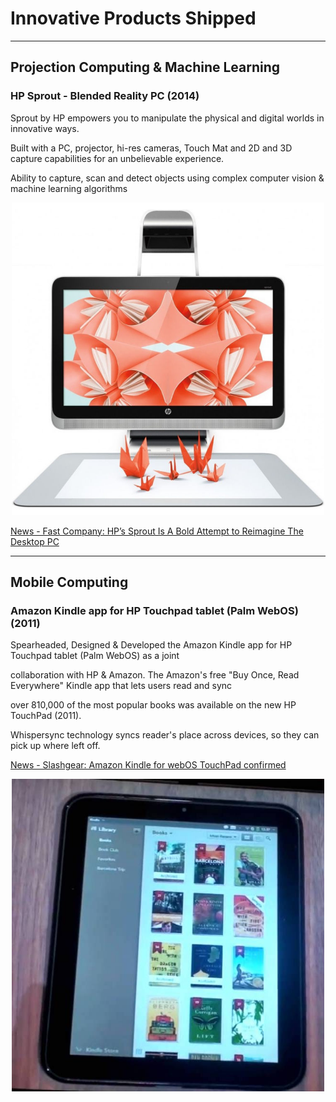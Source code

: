 # Innovative Products Shipped
---
## Projection Computing & Machine Learning

### HP Sprout - Blended Reality PC (2014)

Sprout by HP empowers you to manipulate the physical and digital worlds in innovative ways. 

Built with a PC, projector, hi-res cameras, Touch Mat and 2D and 3D capture capabilities for an unbelievable experience.

Ability to capture, scan and detect objects using complex computer vision & machine learning algorithms

<center><img src="assets/img/hpsprout.jpg" alt="HP Sprout Projection Blended Reality PC" width="500" height="500"/></center>

[News - Fast Company: HP’s Sprout Is A Bold Attempt to Reimagine The Desktop PC](https://www.fastcompany.com/3037699/hps-sprout-is-a-bold-attempt-to-reimagine-the-desktop-pc)

---
## Mobile Computing

### Amazon Kindle app for HP Touchpad tablet (Palm WebOS) (2011)

Spearheaded, Designed & Developed the Amazon Kindle app for HP Touchpad tablet (Palm WebOS) as a joint

collaboration with HP & Amazon. The Amazon's free "Buy Once, Read Everywhere" Kindle app that lets users read and sync 

over 810,000 of the most popular books was available on the new HP TouchPad (2011).

Whispersync technology syncs reader's place across devices, so they can pick up where left off.

[News - Slashgear: Amazon Kindle for webOS TouchPad confirmed](https://www.slashgear.com/amazon-kindle-for-webos-touchpad-confirmed-0913214)

<center><img src="assets/img/kindlewebos.jpg" alt="Amazon Kindle app for HP Touchpad tablet (Palm WebOS)" width="500" height="500"/></center>
